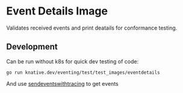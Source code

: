 # Event Details Image

Validates received events and print deatails for conformance testing.

## Development 

Can be run without k8s for quick dev testing of code:

```
go run knative.dev/eventing/test/test_images/eventdetails
```

And use [sendeventswithtracing](../sendeventwithtracing) to get events

